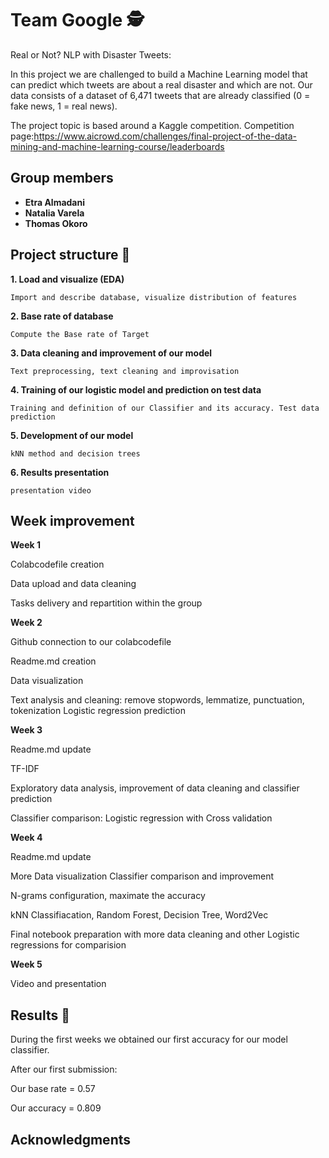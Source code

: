 # Team Google 🕵️

Real or Not? NLP with Disaster Tweets: 

In this project we are challenged to build a Machine Learning model that can predict which tweets are about a real disaster and which are not. 
Our data consists of a dataset of 6,471 tweets that are already classified (0 = fake news, 1 = real news).

The project topic is based around a Kaggle competition. Competition page:https://www.aicrowd.com/challenges/final-project-of-the-data-mining-and-machine-learning-course/leaderboards




## Group members

* **Etra Almadani** 
* **Natalia Varela**
* **Thomas Okoro**


## Project structure 🚀


   **1. Load and visualize (EDA)**

    Import and describe database, visualize distribution of features

   **2. Base rate of database**

    Compute the Base rate of Target

   **3. Data cleaning and improvement of our model**

    Text preprocessing, text cleaning and improvisation

   **4. Training of our logistic model and prediction on test data**

    Training and definition of our Classifier and its accuracy. Test data prediction

   **5. Development of our model**

    kNN method and decision trees

   **6. Results presentation**

    presentation video

## Week improvement

**Week 1**

Colabcodefile creation

Data upload and data cleaning

Tasks delivery and repartition within the group

**Week 2**

Github connection to our colabcodefile

Readme.md creation

Data visualization 

Text analysis and cleaning: remove stopwords, lemmatize, punctuation, tokenization
Logistic regression prediction

**Week 3**

Readme.md update

TF-IDF

Exploratory data analysis, improvement of data cleaning and classifier prediction

Classifier comparison: Logistic regression with Cross validation


**Week 4**

Readme.md update

More Data visualization
Classifier comparison and improvement

N-grams configuration, maximate the accuracy

kNN Classifiacation, Random Forest, Decision Tree, Word2Vec

Final notebook preparation with more data cleaning and other Logistic regressions for comparision

**Week 5**

Video and presentation


## Results 🥇

During the first weeks we obtained our first accuracy for our model classifier.

After our first submission:

Our base rate = 0.57

Our accuracy = 0.809


## Acknowledgments

